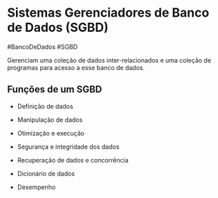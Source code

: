 
# Sistemas Gerenciadores de Banco de Dados (SGBD)

#BancoDeDados #SGBD


Gerenciam uma coleção de dados inter-relacionados e uma coleção de programas para acesso a esse banco de dados.

## Funções de um SGBD

- Definição de dados

- Manipulação de dados

- Otimização e execução

- Segurança e integridade dos dados

- Recuperação de dados e concorrência

- Dicionário de dados

- Desempenho

